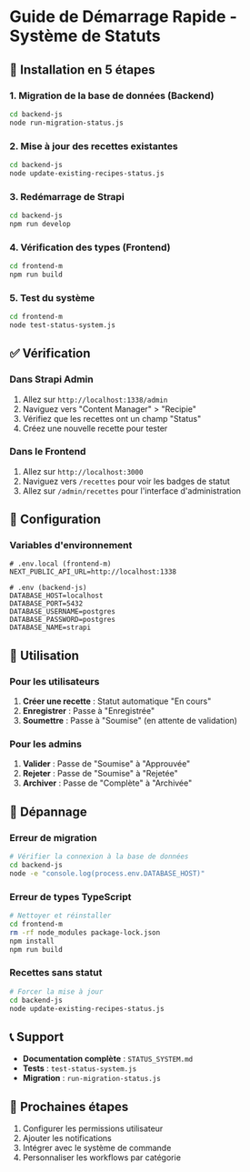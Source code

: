 # Guide de Démarrage Rapide - Système de Statuts

## 🚀 Installation en 5 étapes

### 1. Migration de la base de données (Backend)
```bash
cd backend-js
node run-migration-status.js
```

### 2. Mise à jour des recettes existantes
```bash
cd backend-js
node update-existing-recipes-status.js
```

### 3. Redémarrage de Strapi
```bash
cd backend-js
npm run develop
```

### 4. Vérification des types (Frontend)
```bash
cd frontend-m
npm run build
```

### 5. Test du système
```bash
cd frontend-m
node test-status-system.js
```

## ✅ Vérification

### Dans Strapi Admin
1. Allez sur `http://localhost:1338/admin`
2. Naviguez vers "Content Manager" > "Recipie"
3. Vérifiez que les recettes ont un champ "Status"
4. Créez une nouvelle recette pour tester

### Dans le Frontend
1. Allez sur `http://localhost:3000`
2. Naviguez vers `/recettes` pour voir les badges de statut
3. Allez sur `/admin/recettes` pour l'interface d'administration

## 🔧 Configuration

### Variables d'environnement
```env
# .env.local (frontend-m)
NEXT_PUBLIC_API_URL=http://localhost:1338

# .env (backend-js)
DATABASE_HOST=localhost
DATABASE_PORT=5432
DATABASE_USERNAME=postgres
DATABASE_PASSWORD=postgres
DATABASE_NAME=strapi
```

## 📱 Utilisation

### Pour les utilisateurs
1. **Créer une recette** : Statut automatique "En cours"
2. **Enregistrer** : Passe à "Enregistrée"
3. **Soumettre** : Passe à "Soumise" (en attente de validation)

### Pour les admins
1. **Valider** : Passe de "Soumise" à "Approuvée"
2. **Rejeter** : Passe de "Soumise" à "Rejetée"
3. **Archiver** : Passe de "Complète" à "Archivée"

## 🐛 Dépannage

### Erreur de migration
```bash
# Vérifier la connexion à la base de données
cd backend-js
node -e "console.log(process.env.DATABASE_HOST)"
```

### Erreur de types TypeScript
```bash
# Nettoyer et réinstaller
cd frontend-m
rm -rf node_modules package-lock.json
npm install
npm run build
```

### Recettes sans statut
```bash
# Forcer la mise à jour
cd backend-js
node update-existing-recipes-status.js
```

## 📞 Support

- **Documentation complète** : `STATUS_SYSTEM.md`
- **Tests** : `test-status-system.js`
- **Migration** : `run-migration-status.js`

## 🎯 Prochaines étapes

1. Configurer les permissions utilisateur
2. Ajouter les notifications
3. Intégrer avec le système de commande
4. Personnaliser les workflows par catégorie 